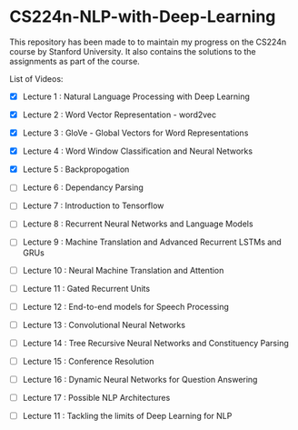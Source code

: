 # CS224n-NLP-with-Deep-Learning

This repository has been made to to maintain my progress on the CS224n course by Stanford University. It also contains the solutions to the assignments as part of the course.

List of Videos:

- [x] Lecture 1 : Natural Language Processing with Deep Learning
- [x] Lecture 2 : Word Vector Representation - word2vec
- [x] Lecture 3 : GloVe - Global Vectors for Word Representations
- [x] Lecture 4 : Word Window Classification and Neural Networks 
- [x] Lecture 5 : Backpropogation 
- [ ] Lecture 6 : Dependancy Parsing
- [ ] Lecture 7 : Introduction to Tensorflow 
- [ ] Lecture 8 : Recurrent Neural Networks and Language Models
- [ ] Lecture 9 : Machine Translation and Advanced Recurrent LSTMs and GRUs
- [ ] Lecture 10 : Neural Machine Translation and Attention
- [ ] Lecture 11 : Gated Recurrent Units 
- [ ] Lecture 12 : End-to-end models for Speech Processing 
- [ ] Lecture 13 : Convolutional Neural Networks
- [ ] Lecture 14 : Tree Recursive Neural Networks and Constituency Parsing
- [ ] Lecture 15 : Conference Resolution
- [ ] Lecture 16 : Dynamic Neural Networks for Question Answering 
- [ ] Lecture 17 : Possible NLP Architectures
- [ ] Lecture 11 : Tackling the limits of Deep Learning for NLP


